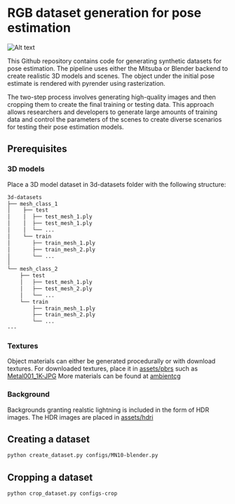 # RGB dataset generation for pose estimation

![Alt text](docs/dataset-examples.jpg "Dataset examples")

This Github repository contains code for generating synthetic datasets for pose estimation. The pipeline uses either the Mitsuba or Blender backend to create realistic 3D models and scenes. The object under the initial pose estimate is rendered with pyrender using rasterization.

The two-step process involves generating high-quality images and then cropping them to create the final training or testing data. This approach allows researchers and developers to generate large amounts of training data and control the parameters of the scenes to create diverse scenarios for testing their pose estimation models. 

## Prerequisites
### 3D models
Place a 3D model dataset in 3d-datasets folder with the following structure:
```bash
3d-datasets
├── mesh_class_1
│    ├── test
│    │  ├── test_mesh_1.ply
│    │  ├── test_mesh_1.ply
│    │  └── ...
│    └── train
│       ├── train_mesh_1.ply
│       ├── train_mesh_2.ply
│       └── ...
│
└── mesh_class_2
    ├── test
    │   ├── test_mesh_1.ply
    │   ├── test_mesh_2.ply
	│   └── ...
    └── train
        ├── train_mesh_1.ply
        ├── train_mesh_2.ply
        └── ...
---
```

### Textures
Object materials can either be generated procedurally or with download textures.
For downloaded textures, place it in [assets/pbrs](assets/pbrs) such as [Metal001_1K-JPG](assets/pbrs/metal/Metal001_1K-JPG)
More materials can be found at [ambientcg](https://ambientcg.com/)

### Background
Backgrounds granting realstic lightning is included in the form of HDR images. The HDR images are placed in [assets/hdri](assets/hdri)

## Creating a dataset
```bash
python create_dataset.py configs/MN10-blender.py
```


## Cropping a dataset
```
python crop_dataset.py configs-crop
```





